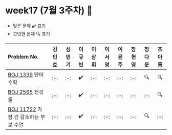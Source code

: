 # week17 (7월 3주차) :pencil:

- 맞은 문제 :heavy_check_mark: 표기
- 고민한 문제 :mag: 표기

| Problem No. | 김민호 | 성민기 | 이규빈 | 이상휘 | 이서영 | 이윤주 | 장현영 | 정다운 | 조아름 | 
| :---------- | :----: | :----: | :----: | :----: | :----: | :----: | :----: | :----: | :----: |
| [BOJ 1339](https://www.acmicpc.net/problem/1339) 단어 수학 |   :-:   |   :-:   |   :heavy_check_mark:   |   :-:   |   :-:   |  :-:   |   :-:   |   :mag:   |   :mag:   |
| [BOJ 2565](https://www.acmicpc.net/problem/2565) 전깃줄 |   :-:   |   :-:   |   :heavy_check_mark:   |   :-:   |   :-:   |   :-:  |   :-:   |   :-:   |   :mag:   |
| [BOJ 11722](https://www.acmicpc.net/problem/11722) 가장 긴 감소하는 부분 수열 |   :-:   |   :-:   |  :heavy_check_mark:   |   :-:   |   :-:   |   :-:   |  :-:    |   :mag:   |   :-:   |

